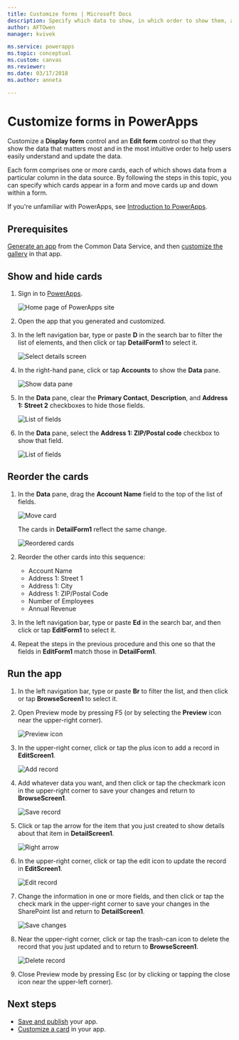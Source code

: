 ```yaml
---
title: Customize forms | Microsoft Docs
description: Specify which data to show, in which order to show them, and in which controls.
author: AFTOwen
manager: kvivek

ms.service: powerapps
ms.topic: conceptual
ms.custom: canvas
ms.reviewer:
ms.date: 03/17/2018
ms.author: anneta

---
```

# Customize forms in PowerApps
Customize a **Display form** control and an **Edit form** control so that they show the data that matters most and in the most intuitive order to help users easily understand and update the data.

Each form comprises one or more cards, each of which shows data from a particular column in the data source. By following the steps in this topic, you can specify which cards appear in a form and move cards up and down within a form.

If you're unfamiliar with PowerApps, see [Introduction to PowerApps](getting-started.md).

## Prerequisites
[Generate an app](data-platform-create-app.md) from the Common Data Service, and then [customize the gallery](customize-layout-sharepoint.md) in that app.

## Show and hide cards
1. Sign in to [PowerApps](http://web.powerapps.com).

    ![Home page of PowerApps site](./media/customize-forms-sharepoint/sign-in.png)


1. Open the app that you generated and customized.

1. In the left navigation bar, type or paste **D** in the search bar to filter the list of elements, and then click or tap **DetailForm1** to select it.

    ![Select details screen](./media/customize-forms-sharepoint/select-detailform.png)

1. In the right-hand pane, click or tap **Accounts** to show the **Data** pane.

    ![Show data pane](./media/customize-forms-sharepoint/show-data-pane.png)

1. In the **Data** pane, clear the **Primary Contact**, **Description**, and **Address 1: Street 2** checkboxes to hide those fields.

    ![List of fields](./media/customize-forms-sharepoint/hide-fields.png)

1.  In the **Data** pane, select the **Address 1: ZIP/Postal code** checkbox to show that field.

    ![List of fields](./media/customize-forms-sharepoint/show-field.png)

## Reorder the cards
1. In the **Data** pane, drag the **Account Name** field to the top of the list of fields.

    ![Move card](./media/customize-forms-sharepoint/move-card.png)

    The cards in **DetailForm1** reflect the same change.

    ![Reordered cards](./media/customize-forms-sharepoint/reordered-card.png)

1. Reorder the other cards into this sequence:

    - Account Name
    - Address 1: Street 1
    - Address 1: City
    - Address 1: ZIP/Postal Code
    - Number of Employees
    - Annual Revenue

1. In the left navigation bar, type or paste **Ed** in the search bar, and then click or tap **EditForm1** to select it.

1. Repeat the steps in the previous procedure and this one so that the fields in **EditForm1** match those in **DetailForm1**.

## Run the app
1. In the left navigation bar, type or paste **Br** to filter the list, and then click or tap **BrowseScreen1** to select it.

2. Open Preview mode by pressing F5 (or by selecting the **Preview** icon near the upper-right corner).

    ![Preview icon](./media/customize-forms-sharepoint/open-preview.png)

3. In the upper-right corner, click or tap the plus icon to add a record in **EditScreen1**.

    ![Add record](./media/customize-forms-sharepoint/add-record.png)

4. Add whatever data you want, and then click or tap the checkmark icon in the upper-right corner to save your changes and return to **BrowseScreen1**.

    ![Save record](./media/customize-forms-sharepoint/save-record.png)

5. Click or tap the arrow for the item that you just created to show details about that item in **DetailScreen1**.  

    ![Right arrow](./media/customize-forms-sharepoint/right-arrow.png)

6. In the upper-right corner, click or tap the edit icon to update the record in **EditScreen1**.

    ![Edit record](./media/customize-forms-sharepoint/edit-record.png)

7. Change the information in one or more fields, and then click or tap the check mark in the upper-right corner to save your changes in the SharePoint list and return to **DetailScreen1**.  

    ![Save changes](./media/customize-forms-sharepoint/save-record.png)

8. Near the upper-right corner, click or tap the trash-can icon to delete the record that you just updated and to return to **BrowseScreen1**.

    ![Delete record](./media/customize-forms-sharepoint/delete-record.png)

9. Close Preview mode by pressing Esc (or by clicking or tapping the close icon near the upper-left corner).

## Next steps
- [Save and publish](save-publish-app.md) your app.
- [Customize a card](customize-card.md) in your app.
